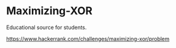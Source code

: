 # Maximizing-XOR
Educational source for students.

https://www.hackerrank.com/challenges/maximizing-xor/problem
